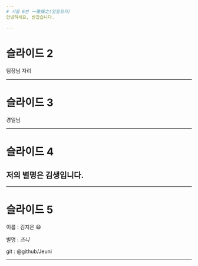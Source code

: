 ```yaml
---
# 서울 6반 一筆揮之(일필휘지)
안녕하세요, 반갑습니다.

---
```

# 슬라이드 2
팀장님 자리

---
# 슬라이드 3
경일님

---
# 슬라이드 4

## 저의 별명은 김생입니다.

---
# 슬라이드 5

이름 : 김지은 :smile:

별명 : *즈니*

git : @github/Jeuni

---
